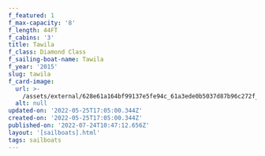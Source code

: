 ```yaml
---
f_featured: 1
f_max-capacity: '8'
f_length: 44FT
f_cabins: '3'
title: Tawila
f_class: Diamond Class
f_sailing-boat-name: Tawila
f_year: '2015'
slug: tawila
f_card-image:
  url: >-
    /assets/external/628e61a164bf99137e5fe94c_61a3ede0b5037d87b96c272f_boats-p-500.jpg
  alt: null
updated-on: '2022-05-25T17:05:00.344Z'
created-on: '2022-05-25T17:05:00.344Z'
published-on: '2022-07-24T10:47:12.656Z'
layout: '[sailboats].html'
tags: sailboats
---
```



